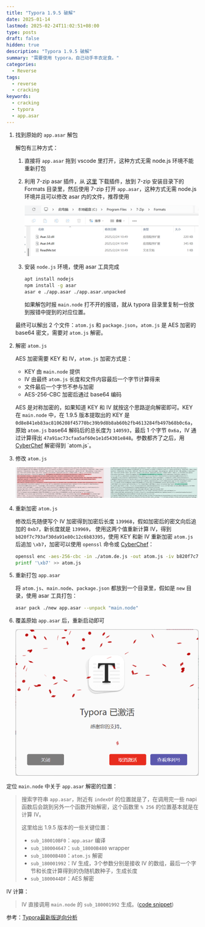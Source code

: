 ```yaml
---
title: "Typora 1.9.5 破解"
date: 2025-01-14
lastmod: 2025-02-24T11:02:51+08:00
type: posts
draft: false
hidden: true
description: "Typora 1.9.5 破解"
summary: "需要使用 typora，自己动手丰衣足食。"
categories:
  - Reverse
tags:
  - reverse
  - cracking
keywords:
  - cracking
  - typora
  - app.asar
---
```


1. 找到原始的 `app.asar` 解包

   解包有三种方式：

   1. 直接将 `app.asar` 拖到 vscode 里打开，这种方式无需 node.js 环境不能重新打包

   2. 利用 7-zip asar 插件，从 [这里](https://www.tc4shell.com/en/7zip/asar/) 下载插件，放到 7-zip 安装目录下的 Formats 目录里，然后使用 7-zip 打开 `app.asar`，这种方式无需 node.js 环境并且可以修改 asar 内的文件，推荐使用

      ![7-zip_asar_plugin](7-zip_asar_plugin.png)

   3. 安装 `node.js` 环境，使用 asar 工具完成

       ```bash
       apt install nodejs
       npm install -g asar
       asar e ./app.asar ./app.asar.unpacked
       ```

       如果解包时报 `main.node` 打不开的报错，就从 typora 目录里复制一份放到报错中提到的对应位置。


   最终可以解出 2 个文件：`atom.js` 和 `package.json`，`atom.js` 是 AES 加密的 base64 密文，需要对 `atom.js` 解密。

2. 解密 `atom.js`

   AES 加密需要 KEY 和 IV，`atom.js` 加密方式是：

   - KEY 由 `main.node` 提供
   - IV 由最终 `atom.js` 长度和文件内容最后一个字节计算得来
   - 文件最后一个字节不参与加密
   - AES-256-CBC 加密后通过 base64 编码

   AES 是对称加密的，如果知道 KEY 和 IV 就按这个思路逆向解密即可。KEY 在 `main.node` 中，在 1.9.5 版本提取出的 KEY 是 `0d8e841eb83ac8106208f45770bc39b9d8b8ab60b2fb4613284fb497b68b0c6a`，原始 `atom.js` base64 解码后的总长度为 `140593`，最后 1 个字节 `0x6a`，IV 通过计算得出 `47a91ac73cfaa5af60e1e1d54301e848`。参数都齐了之后，用 [CyberChef](https://gchq.github.io/CyberChef/#recipe=From_Base64('A-Za-z0-9%2B/%3D',true,false)Take_bytes(0,140592,false)AES_Decrypt(%7B'option':'Hex','string':'0d8e841eb83ac8106208f45770bc39b9d8b8ab60b2fb4613284fb497b68b0c6a'%7D,%7B'option':'Hex','string':'47a91ac73cfaa5af60e1e1d54301e848'%7D,'CBC','Raw','Raw',%7B'option':'Hex','string':''%7D,%7B'option':'Hex','string':''%7D)&ieol=CRLF) 解密得到 `atom.js`。

3. 修改 `atom.js`

   ![atomjs_diff](atomjs_diff.png)

4. 重新加密 `atom.js`

   修改后先随便写个 IV 加密得到加密后长度 `139968`，假如加密后的密文向后追加的 `0xb7`，新长度就是 `139969`， 使用这两个值重新计算 IV，得到 `b820f7c793af30da91e80c12c6b83395`，使用 KEY 和新 IV 重新加密 `atom.js` 后追加 `\xb7`，加密可以使用 `openssl` 命令或 [CyberChef](https://gchq.github.io/CyberChef/#recipe=AES_Encrypt(%7B'option':'Hex','string':'0d8e841eb83ac8106208f45770bc39b9d8b8ab60b2fb4613284fb497b68b0c6a'%7D,%7B'option':'Hex','string':'b820f7c793af30da91e80c12c6b83395'%7D,'CBC','Raw','Raw',%7B'option':'Hex','string':''%7D)Find_/_Replace(%7B'option':'Regex','string':'$'%7D,'%5C%5Cxb7',true,false,false,true)To_Base64('A-Za-z0-9%2B/%3D')&oenc=65001&ieol=CRLF)：

   ```bash
   openssl enc -aes-256-cbc -in ./atom.de.js -out atom.js -iv b820f7c793af30da91e80c12c6b83395 -K 0d8e841eb83ac8106208f45770bc39b9d8b8ab60b2fb4613284fb497b68b0c6a
   printf '\xb7' >> atom.js
   ```

5. 重新打包 `app.asar`

   将 `atom.js`、`main.node`、`package.json` 都放到一个目录里，假如是 `new` 目录，使用 asar 工具打包：

   ```bash
   asar pack ./new app.asar --unpack "main.node" 
   ```

6. 覆盖原始 `app.asar` 后，重新启动即可

   ![typora_activated_license](typora_activated_license.png)

定位 `main.node` 中关于 `app.asar` 解密的位置：

> 搜索字符串 `app.asar`，附近有 `indexOf` 的位置就是了，在调用完一些 napi 函数后会跳到另外一个函数开始解密，这个函数里 `% 256` 的位置基本就是在计算 IV。
> 
> 这里给出 1.9.5 版本的一些关键位置：
> 
> - `sub_180010BF0`：`app.asar` 编译
> - `sub_180004647`：`sub_18000B480` wrapper
> - `sub_18000B480`：`atom.js` 解密
> - `sub_180001992`：IV 生成，3个参数分别是接收 IV 的数组，最后一个字节和长度计算得到的伪随机数种子，生成长度
> - `sub_1800044DF`：AES 解密
> 

IV 计算：

> IV 直接调用 `main.node` 的 `sub_180001992` 生成。([code snippet](https://gist.github.com/0xlane/00e2749be0e7df34fa931715bf2958c3))

参考：[Typora最新版逆向分析](https://www.52pojie.cn/thread-1990569-1-1.html)
